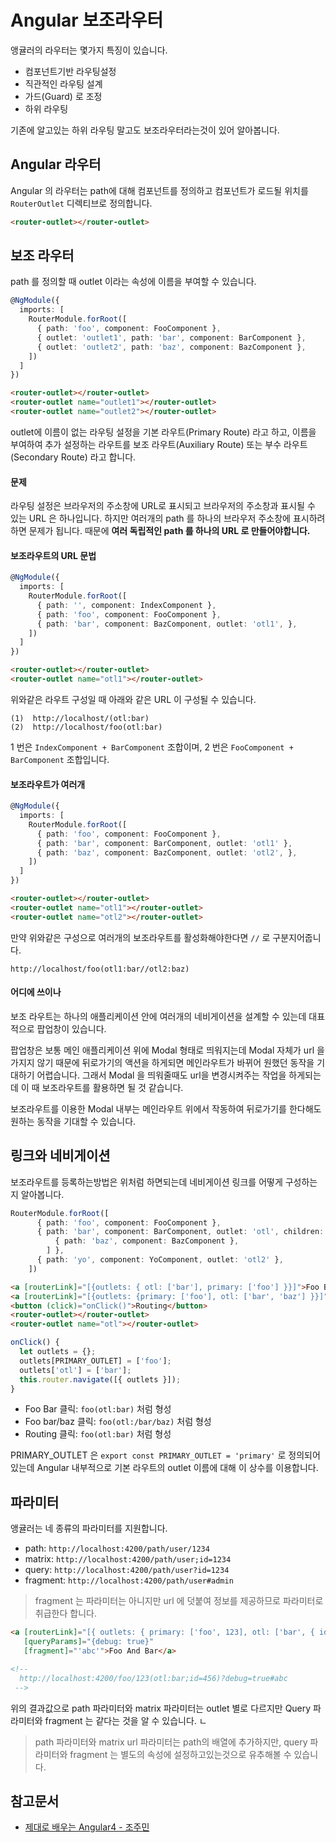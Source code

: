 # Angular 보조라우터

앵귤러의 라우터는 몇가지 특징이 있습니다.

* 컴포넌트기반 라우팅설정
* 직관적인 라우팅 설계
* 가드(Guard) 로 조정
* 하위 라우팅

기존에 알고있는 하위 라우팅 말고도 보조라우터라는것이 있어 알아봅니다.

## Angular 라우터

Angular 의 라우터는 path에 대해 컴포넌트를 정의하고 컴포넌트가 로드될 위치를 `RouterOutlet` 디렉티브로 정의합니다.

```html
<router-outlet></router-outlet>
```

## 보조 라우터

path 를 정의할 때 outlet 이라는 속성에 이름을 부여할 수 있습니다.

```ts
@NgModule({
  imports: [
    RouterModule.forRoot([
      { path: 'foo', component: FooComponent },
      { outlet: 'outlet1', path: 'bar', component: BarComponent },
      { outlet: 'outlet2', path: 'baz', component: BazComponent },
    ])
  ]
})
```

```html
<router-outlet></router-outlet>
<router-outlet name="outlet1"></router-outlet>
<router-outlet name="outlet2"></router-outlet>
```

outlet에 이름이 없는 라우팅 설정을 기본 라우트(Primary Route) 라고 하고,
이름을 부여하여 추가 설정하는 라우트를 보조 라우트(Auxiliary Route) 또는 부수 라우트(Secondary Route) 라고 합니다.

#### 문제

라우팅 설정은 브라우저의 주소창에 URL로 표시되고 브라우저의 주소창과 표시될 수 있는 URL 은 하나입니다. 하지만 여러개의 path 를 하나의 브라우저 주소창에 표시하려하면 문제가 됩니다. 때문에 **여러 독립적인 path 를 하나의 URL 로 만들어야합니다.**


#### 보조라우트의 URL 문법

```ts
@NgModule({
  imports: [
    RouterModule.forRoot([
      { path: '', component: IndexComponent },
      { path: 'foo', component: FooComponent },
      { path: 'bar', component: BazComponent, outlet: 'otl1', },
    ])
  ]
})
```
```html
<router-outlet></router-outlet>
<router-outlet name="otl1"></router-outlet>
```

위와같은 라우트 구성일 때 아래와 같은 URL 이 구성될 수 있습니다.
```
(1)  http://localhost/(otl:bar)
(2)  http://localhost/foo(otl:bar)
```

1 번은 `IndexComponent + BarComponent` 조합이며,
2 번은 `FooComponent + BarComponent` 조합입니다.

#### 보조라우트가 여러개

```ts
@NgModule({
  imports: [
    RouterModule.forRoot([
      { path: 'foo', component: FooComponent },
      { path: 'bar', component: BarComponent, outlet: 'otl1' },
      { path: 'baz', component: BazComponent, outlet: 'otl2', },
    ])
  ]
})
```
```html
<router-outlet></router-outlet>
<router-outlet name="otl1"></router-outlet>
<router-outlet name="otl2"></router-outlet>
```

만약 위와같은 구성으로 여러개의 보조라우트를 활성화해야한다면 `//` 로 구분지어줍니다.

```
http://localhost/foo(otl1:bar//otl2:baz)
```

#### 어디에 쓰이나

보조 라우트는 하나의 애플리케이션 안에 여러개의 네비게이션을 설계할 수 있는데 대표적으로 팝업창이 있습니다.

팝업창은 보통 메인 애플리케이션 위에 Modal 형태로 띄워지는데 Modal 자체가 url 을 가지지 않기 때문에 뒤로가기의 액션을 하게되면 메인라우트가 바뀌어 원했던 동작을 기대하기 어렵습니다. 그래서 Modal 을 띄워줄때도 url을 변경시켜주는 작업을 하게되는데 이 때 보조라우트를 활용하면 될 것 같습니다.

보조라우트를 이용한 Modal 내부는 메인라우트 위에서 작동하여 뒤로가기를 한다해도 원하는 동작을 기대할 수 있습니다.

## 링크와 네비게이션

보조라우트를 등록하는방법은 위처럼 하면되는데 네비게이션 링크를 어떻게 구성하는지 알아봅니다.

```ts
RouterModule.forRoot([
      { path: 'foo', component: FooComponent },
      { path: 'bar', component: BarComponent, outlet: 'otl', children: [
          { path: 'baz', component: BazComponent },
        ] },
      { path: 'yo', component: YoComponent, outlet: 'otl2' },
    ])
```
```html
<a [routerLink]="[{outlets: { otl: ['bar'], primary: ['foo'] }}]">Foo Bar</a>
<a [routerLink]="[{outlets: {primary: ['foo'], otl: ['bar', 'baz'] }}]">Foo bar/baz</a>
<button (click)="onClick()">Routing</button>
<router-outlet></router-outlet>
<router-outlet name="otl"></router-outlet>
```
```ts
onClick() {
  let outlets = {};
  outlets[PRIMARY_OUTLET] = ['foo'];
  outlets['otl'] = ['bar'];
  this.router.navigate([{ outlets }]);
}
```

* Foo Bar 클릭: `foo(otl:bar)` 처럼 형성
* Foo bar/baz 클릭: `foo(otl:/bar/baz)` 처럼 형성
* Routing 클릭: `foo(otl:bar)` 처럼 형성

PRIMARY_OUTLET 은 `export const PRIMARY_OUTLET = 'primary'` 로 정의되어있는데 Angular 내부적으로 기본 라우트의 outlet 이름에 대해 이 상수를 이용합니다.

## 파라미터

앵귤러는 네 종류의 파라미터를 지원합니다.

* path: `http://localhost:4200/path/user/1234`
* matrix: `http://localhost:4200/path/user;id=1234`
* query: `http://localhost:4200/path/user?id=1234`
* fragment: `http://localhost:4200/path/user#admin`

> fragment 는 파라미터는 아니지만 url 에 덧붙여 정보를 제공하므로 파라미터로 취급한다 합니다.

```html
<a [routerLink]="[{ outlets: { primary: ['foo', 123], otl: ['bar', { id: 456 }]}}]"
   [queryParams]="{debug: true}"
   [fragment]="'abc'">Foo And Bar</a>

<!--
  http://localhost:4200/foo/123(otl:bar;id=456)?debug=true#abc
 -->
```

위의 결과값으로 path 파라미터와 matrix 파라미터는 outlet 별로 다르지만 Query 파라미터와 fragment 는 같다는 것을 알 수 있습니다.  ㄴ

> path 파라미터와 matrix url 파라미터는 path의 배열에 추가하지만, query 파라미터와 fragment 는 별도의 속성에 설정하고있는것으로 유추해볼 수 있습니다.


## 참고문서

* [제대로 배우는 Angular4 - 조주민](http://www.yes24.com/24/goods/42497045)
